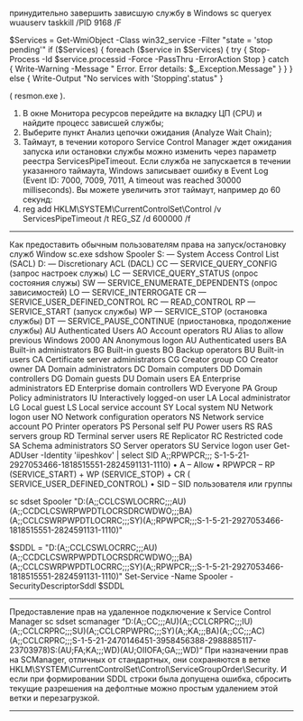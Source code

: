 принудительно завершить зависшую службу в Windows
sc queryex wuauserv
taskkill /PID 9168 /F

$Services = Get-WmiObject -Class win32_service -Filter "state = 'stop pending'"
if ($Services) {
foreach ($service in $Services) {
try {
Stop-Process -Id $service.processid -Force -PassThru -ErrorAction Stop
}
catch {
Write-Warning -Message " Error. Error details: $_.Exception.Message"
}
}
}
else {
Write-Output "No services with 'Stopping'.status"
}

( resmon.exe ).
1.	В окне Монитора ресурсов перейдите на вкладку ЦП (CPU) и найдите процесс зависшей службы;
2.	Выберите пункт Анализ цепочки ожидания (Analyze Wait Chain);
3.	Таймаут, в течении которого Service Control Manager ждет ожидания запуска или остановки службы можно изменить через параметр реестра ServicesPipeTimeout. Если служба не запускается в течении указанного таймаута, Windows записывает ошибку в Event Log (Event ID: 7000, 7009, 7011, A timeout was reached 30000 milliseconds). Вы можете увеличить этот таймаут, например до 60 секунд:
4.	reg add HKLM\SYSTEM\CurrentControlSet\Control /v ServicesPipeTimeout /t REG_SZ /d 600000 /f
*************
Как предоставить обычным пользователям права на запуск/остановку служб Window
sc.exe sdshow Spooler
S: — System Access Control List (SACL)
D: — Discretionary ACL (DACL)
CC — SERVICE_QUERY_CONFIG (запрос настроек служы)
LC — SERVICE_QUERY_STATUS (опрос состояния служы)
SW — SERVICE_ENUMERATE_DEPENDENTS (опрос зависимостей)
LO — SERVICE_INTERROGATE
CR — SERVICE_USER_DEFINED_CONTROL
RC — READ_CONTROL
RP — SERVICE_START (запуск службы)
WP — SERVICE_STOP (остановка службы)
DT — SERVICE_PAUSE_CONTINUE (приостановка, продолжение службы)
AU Authenticated Users
AO Account operators
RU Alias to allow previous Windows 2000
AN Anonymous logon
AU Authenticated users
BA Built-in administrators
BG Built-in guests
BO Backup operators
BU Built-in users
CA Certificate server administrators
CG Creator group
CO Creator owner
DA Domain administrators
DC Domain computers
DD Domain controllers
DG Domain guests
DU Domain users
EA Enterprise administrators
ED Enterprise domain controllers
WD Everyone
PA Group Policy administrators
IU Interactively logged-on user
LA Local administrator
LG Local guest
LS Local service account
SY Local system
NU Network logon user
NO Network configuration operators
NS Network service account
PO Printer operators
PS Personal self
PU Power users
RS RAS servers group
RD Terminal server users
RE Replicator
RC Restricted code
SA Schema administrators
SO Server operators
SU Service logon user
Get-ADUser -Identity 'iipeshkov' | select SID
A;;RPWPCR;;; S-1-5-21-2927053466-1818515551-2824591131-1110)
•	A – Allow
•	RPWPCR – RP (SERVICE_START) + WP (SERVICE_STOP) + CR ( SERVICE_USER_DEFINED_CONTROL)
•	SID – SID пользователя или группы

sc sdset Spooler "D:(A;;CCLCSWLOCRRC;;;AU)(A;;CCDCLCSWRPWPDTLOCRSDRCWDWO;;;BA)(A;;CCLCSWRPWPDTLOCRRC;;;SY)(A;;RPWPCR;;;S-1-5-21-2927053466-1818515551-2824591131-1110)"

$SDDL = "D:(A;;CCLCSWLOCRRC;;;AU)(A;;CCDCLCSWRPWPDTLOCRSDRCWDWO;;;BA)(A;;CCLCSWRPWPDTLOCRRC;;;SY)(A;;RPWPCR;;;S-1-5-21-2927053466-1818515551-2824591131-1110)"
Set-Service -Name Spooler -SecurityDescriptorSddl $SDDL
********
Предоставление прав на удаленное подключение к Service Control Manager
sc sdset scmanager “D:(A;;CC;;;AU)(A;;CCLCRPRC;;;IU)(A;;CCLCRPRC;;;SU)(A;;CCLCRPWPRC;;;SY)(A;;KA;;;BA)(A;;CC;;;AC)(A;;CCLCRPRC;;;S-1-5-21-2470146451-3958456388-2988885117-23703978)S:(AU;FA;KA;;;WD)(AU;OIIOFA;GA;;;WD)“
 При назначении прав на SCManager, отличных от стандартных, они сохраняются в ветке HKLM\SYSTEM\CurrentControlSet\Control\ServiceGroupOrder\Security. И если при формировании SDDL строки была допущена ошибка, сбросить текущие разрешения на дефолтные можно простым удалением этой ветки и перезагрузкой.
********
